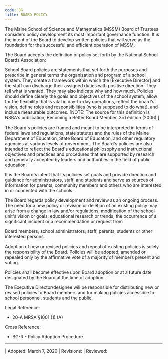 ```yaml
---
code: BG
title: BOARD POLICY
---
```


The Maine School of Science and Mathematics (MSSM) Board of Trustees
considers policy development its most important governance function. It
is the intent of the Board to develop written policies that will serve
as the foundation for the successful and efficient operation of MSSM.

The Board accepts the definition of policy set forth by the National
School Boards Association:

School Board policies are statements that set forth the purposes and
prescribe in general terms the organization and program of a school
system. They create a framework within which the \[Executive Director\]
and the staff can discharge their assigned duties with positive
direction. They tell what is wanted. They may also indicate why and how
much. Policies should define clearly the goals and objectives of the
school system, allow for the flexibility that is vital in day-to-day
operations, reflect the board's vision, define roles and
responsibilities (who is supposed to do what), and include measurable
outcomes. \[NOTE: The source for this definition is NSBA's publication,
Becoming a Better Board Member, 3rd edition (2006).\]

The Board's policies are framed and meant to be interpreted in terms of
federal laws and regulations, state statutes and the rules of the Maine
Department of Education, State Board of Education, and other regulatory
agencies at various levels of government. The Board's policies are also
intended to reflect the Board's educational philosophy and instructional
objectives and practices and procedures that are supported by research
and generally accepted by leaders and authorities in the field of public
education.

It is the Board's intent that its policies set goals and provide
direction and guidance for administrators, staff, and students and serve
as sources of information for parents, community members and others who
are interested in or connected with the schools.

The Board regards policy development and review as an ongoing process.
The need for a new policy or revision or deletion of an existing policy
may arise from a change in law and/or regulations, modification of the
school unit's vision or goals, educational research or trends, the
occurrence of a significant incident or a recommendation or request from

Board members, school administrators, staff, parents, students or other
interested persons.

Adoption of new or revised policies and repeal of existing policies is
solely the responsibility of the Board. Policies will be adopted,
amended or repealed only by the affirmative vote of a majority of
members present and voting.

Policies shall become effective upon Board adoption or at a future date
designated by the Board at the time of adoption.

The Executive Director/designee will be responsible for distributing new
or revised policies to Board members and for making policies accessible
to school personnel, students and the public.

Legal Reference:

-   20-A MRSA §1001 (1) (A)

Cross Reference:

-   BG-R - Policy Adoption Procedure

------------------------------------------------------------------------

| Adopted: March 7, 2020
| Revisions:
| Reviewed:
